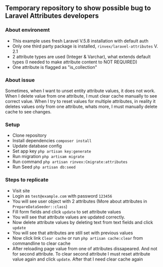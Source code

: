 ## Temporary repository to show possible bug to Laravel Attributes developers

### About environemt
 - This example uses fresh Laravel V.5.8 installation with default auth
 - Only one third party package is installed, `rinvex/laravel-attributes` V. 2.1
 - 2 attribute types are used (Integer & Varchar), what extends default types (I needed to make attribute content to NOT REQUIRED)
 - One attribute is flagged as "is_collection"

### About issue
Sometimes, when I want to unset entity attribute values, it does not work. When I delete value from one attribute, I must clear cache manually to see correct value. When I try to reset values for multiple attributes, in reality it deletes values only from one attribute, whats more, I must manually delete cache to see changes.

### Setup
- Clone repository
- Install dependencies `composer install`
- Update database config
- Set app key `php artisan key:generate`
- Run migration `php artisam migrate`
- Run command `php artisan rinvex:Cmigrate:attributes`
- Run Seed `php artisan db:seed`

### Steps to replicate
- Visit site
- Login as `test@example.com` with password `123456`
- You will see user object with 2 attributes (More about attributes in `PrepareDataSeeder::class`)
- Fill form fields and click `update` to set attribute values
- You will see that attribute values are updated correctly.
- Now delete attribute values by deleting text from text fields and click `update`
- You will see that attributes are still set with previous values
- Now click link `Clear cache` or run `php artisan cache:clear` from commandline to clear cache
- After reloading page value from one of attributes dissapeared. And not for second attribute. To clear second attribute I must reset attribute value again and click `update`. After that I need clear cache again
